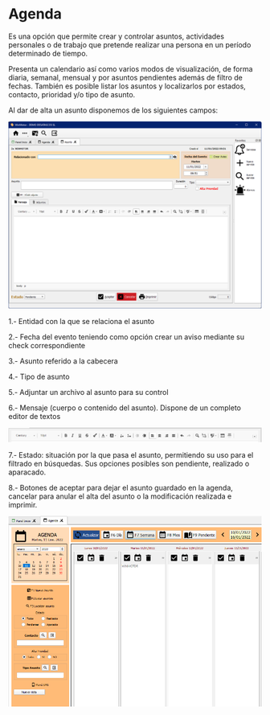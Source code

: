 # Agenda

Es una opción que permite crear y controlar asuntos, actividades personales o de trabajo que pretende realizar una persona en un período determinado de tiempo.

Presenta un calendario así como varios modos de visualización, de forma diaria, semanal, mensual y por asuntos pendientes además de filtro de fechas. También es posible listar los asuntos y localizarlos por estados, contacto, prioridad y/o tipo de asunto.

Al dar de alta un asunto disponemos de los siguientes campos:

![](<../../.gitbook/assets/imagen (130).png>)

1.- Entidad con la que se relaciona el asunto

2.- Fecha del evento teniendo como opción crear un aviso mediante su check correspondiente

3.- Asunto referido a la cabecera

4.- Tipo de asunto

5.- Adjuntar un archivo al asunto para su control

6.- Mensaje (cuerpo o contenido del asunto). Dispone de un completo editor de textos

![](<../../.gitbook/assets/imagen (39).png>)

7.- Estado: situación por la que pasa el asunto, permitiendo su uso para el filtrado en búsquedas. Sus opciones posibles son pendiente, realizado o aparacado.

8.- Botones de aceptar para dejar el asunto guardado en la agenda, cancelar para anular el alta del asunto o la modificación realizada e imprimir.

![](<../../.gitbook/assets/imagen (100).png>)
